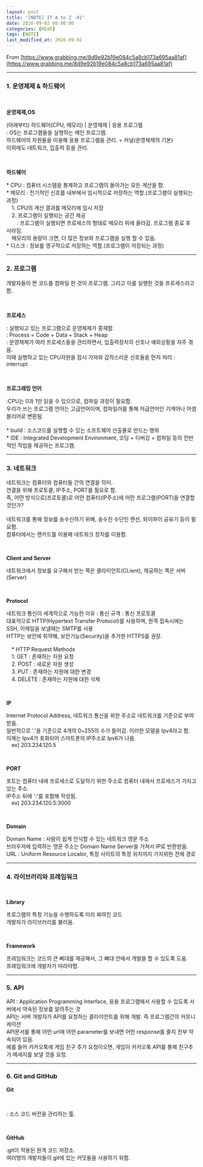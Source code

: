 ```yaml
---
layout: post
title: "[NOTE] IT A to Z -01"
date: 2020-09-02 00:00:00
categories: [READ]
tags: [NOTE]
last_modified_at: 2020-09-02
---
```


From [https://www.grabbing.me/8d9e92b19e084c5a8cb173a695aa81af](https://www.grabbing.me/8d9e92b19e084c5a8cb173a695aa81af)

---

### 1. 운영체제 & 하드웨어

<br>

__운영체제,OS__

<p>
(아래부터) 하드웨어(CPU, 메모리) | 운영체제 | 응용 프로그램
<br>: OS는 프로그램들을 실행하는 메인 프로그램.
<br>하드웨어의 자원들을 이용해 응용 프로그램을 관리. = 커널(운영체제의 기본)
<br>이외에도 네트워크, 입출럭 등을 관리.
</p>
<br>

__하드웨어__

<p>
* CPU : 컴퓨터 시스템을 통제하고 프로그램이 돌아가는 모든 계산을 함.
<br>* 메모리 : 전기적인 신호를 내부에서 임시적으로 저장하는 역할.(프로그램이 실행되는 과정)
<br>&emsp;1. CPU의 계산 결과를 메모리에 임시 저장
<br>&emsp;2. 프로그램이 실행되는 공간 제공
<br>&emsp;&emsp;: 프로그램이 실행되면 프로세스의 형태로 메모리 위에 올라감. 프로그램 종료 후 사라짐.
<br>&emsp;메모리의 용량이 크면, 더 많은 정보와 프로그램을 실행 할 수 있음.
<br>* 디스크 : 정보를 영구적으로 저장하는 역할.(프로그램이 저장되는 과정)
</p>

---

### 2. 프로그램

<p>
개발자들이 짠 코드를 컴파일 한 것이 프로그램. 그리고 이를 실행한 것을 프로세스라고 함.
</p>

<br>

__프로세스__

<p>
: 실행되고 있는 프로그램으로 운영체제가 중재함.
<br>: Process = Code + Data + Stack + Heap
<br>: 운영체제가 여러 프로세스들을 관리하면서, 입출력장치의 신호나 예외상황을 자주 겪음.
<br>이때 실행하고 있는 CPU자원을 잠시 가져와 갑작스러운 신호들을 먼저 처리 : interrupt
</p>

<br>

__프로그래밍 언어__

<p>
:CPU는 0과 1만 읽을 수 있으므로, 컴파일 과정이 필요함.
<br>우리가 쓰는 프로그램 언어는 고급언어이며, 컴파일러를 통해 저급언어인 기계어나 어셈블리어로 변환됨.
<br>
<br>* build : 소스코드를 실행할 수 있는 소프트웨어 산출물로 만드는 행위
<br>* IDE : Integrated Development Environment, 코딩 + 디버깅 + 컴파일 등의 전반적인 작업을 제공하는 프로그램.
</p>

---

### 3. 네트워크

<p>
네트워크는 컴퓨터와 컴퓨터들 간의 연결을 의미.
<br>연결을 위해 프로토콜, IP주소, PORT를 필요로 함.
<br>즉, 어떤 방식으로(프로토콜)로 어떤 컴퓨터(IP주소)에 어떤 프로그램(PORT)을 연결할 것인가?
<br>
<br>네트워크를 통해 정보를 송수신하기 위해, 송수진 수단인 랜선, 와이파이 공유기 등이 필요함.
<br>컴퓨터에서는 랜카드를 이용해 네트워크 장치를 이용함.
</p>

<br>

__Client and Server__

<p>
네트워크에서 정보를 요구해서 받는 쪽은 클라이언트(CLient), 제공하는 쪽은 서버(Server)
</p>

<br>

__Protocol__

<p>
네트워크 통신이 세계적으로 가능한 이유 : 통신 규격 : 통신 프로토콜
<br>대표적으로 HTTP(Hypertext Transfer Protocol)를 사용하며, 원격 접속시에는 SSH, 이메일을 보낼때는 SMTP를 사용
<br>HTTP는 보안에 취약해, 보안기능(Security)을 추가한 HTTPS를 권장.
<br>
<br>&emsp;* HTTP Request Methods
<br>&emsp;1. GET : 존재하는 자원 요청
<br>&emsp;2. POST : 새로운 자원 생성
<br>&emsp;3. PUT : 존재하는 자원에 대한 변경
<br>&emsp;4. DELETE : 존재하는 자원에 대한 삭제
</p>

<br>

__IP__

<p>
Internet Protocol Address, 네트워크 통신을 위한 주소로 네트워크를 기준으로 부여받음.
<br>일반적으로 '.'을 기준으로 4개의 0~255의 수가 들어감. 이러한 모델을 Ipv4라고 함.
<br>이제는 Ipv4가 포화되어 스마트폰의 IP주소로 Ipv6가 나옴.
<br>&emsp;ex) 203.234.120.5
</p>

<br>

__PORT__

<p>
포트는 컴퓨터 내에 프로세스로 도달하기 위한 주소로 컴퓨터 내에서 프로세스가 가지고 있는 주소.
<br>IP주소 뒤에 ':'를 포함해 작성됨.
<br>&emsp;ex) 203.234.120.5:3000
</p>

<br>

__Domain__

<p>
Domain Name : 사람이 쉽게 인식할 수 있는 네트워크 영문 주소
<br>브라우저에 입력하는 영문 주소는 Domain Name Server을 거쳐서 IP로 반환받음.
<br>URL : Uniform Resource Locator, 특정 사이트의 특정 위치까지 가지위한 전체 경로
</p>

---

### 4. 라이브러리와 프레임워크

<br>

__Library__

<p>
프로그램의 특정 기능을 수행하도록 미리 짜여진 코드
<br>개발자가 라이브러리를 불러옴.
</p>

<br>

__Framework__

<p>
프레임워크는 코드의 큰 뻐대를 제공해서, 그 뼈대 안에서 개발을 할 수 있도록 도움.
<br>프레임워크에 개발자가 따라야함.
</p>

---

### 5. API

<p>
API : Application Programming Interface, 응용 프로그램에서 사용할 수 있도록 서버에서 약속된 정보를 알려주는 것
<br>API는 서버 개발자가 API를 요청하는 클라이언트를 위해 개발. 즉 프로그램간의 커뮤니케이션
<br>API문서를 통해 어떤 url에 어떤 parameter를 보내면 어떤 response를 줄지 전부 약속되어 있음.
<br>예를 들어 카카오톡에 게임 친구 추가 요청이오면, 게임이 카카오톡 API를 통해 친구추가 메세지를 보낼 것을 요청.
</p>

---

### 6. Git and GitHub

__Git__

<br>

<p>
: 소스 코드 버전을 관리하는 툴.
</p>

<br>

__GitHub__
<p>
:git이 적용된 원격 코드 저장소.
<br>여러명의 개발자들이 git에 있는 커밋들을 사용하기 위함.
</p>


<br>
<br>




